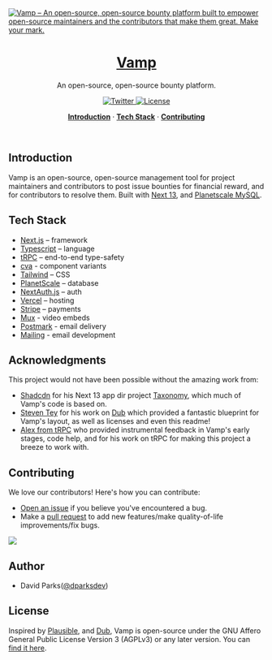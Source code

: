 <a href="https://vamp.sh">
  <img alt="Vamp – An open-source, open-source bounty platform built to empower open-source maintainers and the contributors that make them great. Make your mark." src="https://jpxwqgklwwytoznbpbmn.supabase.co/storage/v1/object/public/vamp/thumbnail.png">
  <h1 align="center">Vamp</h1>
</a>

<p align="center">
  An open-source, open-source bounty platform.
</p>

<p align="center">
  <a href="https://twitter.com/vampdotsh">
    <img src="https://img.shields.io/twitter/follow/vampdotsh?style=flat&label=vampdotsh&logo=twitter&color=0bf&logoColor=fff" alt="Twitter" />
  </a>
  <a href="https://github.com/davidtparks/vamp/blob/main/LICENSE.md">
    <img src="https://img.shields.io/github/license/davidtparks/vamp?label=license&logo=github&color=f80&logoColor=fff" alt="License" />
  </a>
</p>

<p align="center">
  <a href="#introduction"><strong>Introduction</strong></a> ·
  <a href="#tech-stack"><strong>Tech Stack</strong></a> ·
  <a href="#contributing"><strong>Contributing</strong></a>
</p>
<br/>

## Introduction

Vamp is an open-source, open-source management tool for project maintainers and contributors to post issue bounties for financial reward, and for contributors to resolve them. Built with [Next 13](http://beta.nextjs.org), and [Planetscale MySQL](https://planetscale.com/).

## Tech Stack

-   [Next.js](https://nextjs.org/) – framework
-   [Typescript](https://www.typescriptlang.org/) – language
-   [tRPC](https://trpc.io/) – end-to-end type-safety
-   [cva](https://github.com/joe-bell/cva) - component variants
-   [Tailwind](https://tailwindcss.com/) – CSS
-   [PlanetScale](https://planetscale.com/) – database
-   [NextAuth.js](https://next-auth.js.org/) – auth
-   [Vercel](https://vercel.com/) – hosting
-   [Stripe](https://stripe.com/) – payments
-   [Mux](https://www.mux.com/) - video embeds
-   [Postmark](https://postmarkapp.com/) - email delivery
-   [Mailing](https://www.mailing.run/) - email development

## Acknowledgments

This project would not have been possible without the amazing work from:

-   [Shadcdn](https://twitter.com/shadcn) for his Next 13 app dir project [Taxonomy](https://github.com/shadcn/taxonomy), which much of Vamp's code is based on.
-   [Steven Tey](https://twitter.com/steventey) for his work on [Dub](https://www.dub.sh) which provided a fantastic blueprint for Vamp's layout, as well as licenses and even this readme!
-   [Alex from tRPC](https://twitter.com/alexdotjs) who provided instrumental feedback in Vamp's early stages, code help, and for his work on tRPC for making this project a breeze to work with.

## Contributing

We love our contributors! Here's how you can contribute:

-   [Open an issue](https://github.com/davidtparks/vamp/issues) if you believe you've encountered a bug.
-   Make a [pull request](https://github.com/steven-tey/dub/pull) to add new features/make quality-of-life improvements/fix bugs.

<a href="https://github.com/davidtparks/vamp/graphs/contributors">
  <img src="https://contrib.rocks/image?repo=davidtparks/vamp" />
</a>

## Author

-   David Parks([@dparksdev](https://twitter.com/dparksdev))

## License

Inspired by [Plausible](https://plausible.io/), and [Dub](https://dub.sh/), Vamp is open-source under the GNU Affero General Public License Version 3 (AGPLv3) or any later version. You can [find it here](https://github.com/davidtparks/vamp/blob/main/LICENSE.md).
